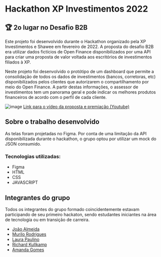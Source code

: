 # Hackathon XP Investimentos 2022

## 🏆 2o lugar no Desafio B2B

Este projeto foi desenvolvido durante o Hackathon organizado pela XP Investimentos e Shawee em fevereiro de 2022. A proposta do desafio B2B era utilizar dados fictícios de Open Finance disponibilizados por uma API para criar uma proposta de valor voltada aos escritórios de investimentos filiados à XP.

Neste projeto foi desenvolvido o protótipo de um dashboard que permite a consolidação de todos os dados de investimentos (bancos, corretoras, etc) disponibilizados pelos clientes que autorizarem o compartilhamento por meio do Open Finance. A partir destas informações, o assessor de investimentos tem um panorama geral e pode indicar os melhores produtos financeiros de acordo com o perfil de cada cliente.

![image](https://user-images.githubusercontent.com/26752229/227038123-b0a1d91f-534f-43c7-b8dd-7ca5a8c3197c.png)
[Link para o vídeo da proposta e premiação (Youtube)](https://youtu.be/KFvIVN9-zGc?t=977)

## Sobre o trabalho desenvolvido

As telas foram projetadas no Figma. Por conta de uma limitação da API disponibilizada durante o hackathon, o grupo optou por utilizar um mock do JSON consumido.

### Tecnologias utilizadas:

   * Figma
   * HTML
   * CSS
   * JAVASCRIPT

## Integrantes do grupo

Todos os integrantes do grupo formado coincidentemente estavam participando de seu primeiro hackaton, sendo estudantes iniciantes na área de tecnologia ou em transição de carreira.

- [João Almeida](https://www.linkedin.com/in/jcmalmeida/)
- [Murilo Rodrigues](https://www.linkedin.com/in/murilorodrigueswebdev/) 
- [Laura Paulino](https://www.linkedin.com/in/laurapaulinodesouza/) 
- [Richard Kullkamp](https://www.linkedin.com/in/richardkulkamp/)
- [Amanda Gomes](https://www.linkedin.com/in/amanda-gomes-0ba88b20b/)
